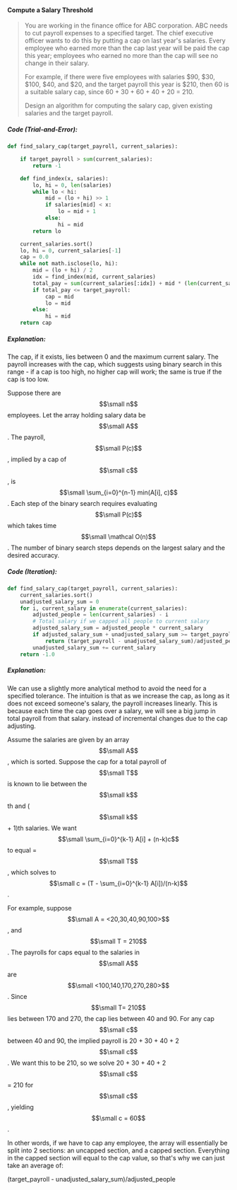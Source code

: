#### Compute a Salary Threshold

> You are working in the finance office for ABC corporation. ABC needs to cut payroll expenses to a specified target. The chief executive officer wants to do this by putting a cap on last year's salaries. Every employee who earned more than the cap last year will be paid the cap this year; employees who earned no more than the cap will see no change in their salary.
>
> For example, if there were five employees with salaries $90, $30, $100, $40, and $20, and the target payroll this year is $210, then 60 is a suitable salary cap, since 60 + 30 + 60 + 40 + 20 = 210.
>
> Design an algorithm for computing the salary cap, given existing salaries and the target payroll.

##### Code \(Trial-and-Error\):

```py
def find_salary_cap(target_payroll, current_salaries):

    if target_payroll > sum(current_salaries):
        return -1

    def find_index(x, salaries):
        lo, hi = 0, len(salaries)
        while lo < hi:
            mid = (lo + hi) >> 1
            if salaries[mid] < x:
                lo = mid + 1
            else:
                hi = mid
        return lo

    current_salaries.sort()
    lo, hi = 0, current_salaries[-1]
    cap = 0.0
    while not math.isclose(lo, hi):
        mid = (lo + hi) / 2
        idx = find_index(mid, current_salaries)
        total_pay = sum(current_salaries[:idx]) + mid * (len(current_salaries) - idx)
        if total_pay <= target_payroll:
            cap = mid
            lo = mid
        else:
            hi = mid
    return cap
```

##### Explanation:

The cap, if it exists, lies between 0 and the maximum current salary. The payroll increases with the cap, which suggests using binary search in this range - if a cap is too high, no higher cap will work; the same is true if the cap is too low.

Suppose there are $$\small n$$ employees. Let the array holding salary data be $$\small A$$. The payroll, $$\small P(c)$$, implied by a cap of $$\small c$$, is $$\small \sum_{i=0}^{n-1} min(A[i], c)$$. Each step of the binary search requires evaluating $$\small P(c)$$ which takes time $$\small \mathcal O(n)$$. The number of binary search steps depends on the largest salary and the desired accuracy.

##### Code \(Iteration\):

```py
def find_salary_cap(target_payroll, current_salaries):
    current_salaries.sort()
    unadjusted_salary_sum = 0
    for i, current_salary in enumerate(current_salaries):
        adjusted_people = len(current_salaries) - i
        # Total salary if we capped all people to current salary
        adjusted_salary_sum = adjusted_people * current_salary
        if adjusted_salary_sum + unadjusted_salary_sum >= target_payroll:
            return (target_payroll - unadjusted_salary_sum)/adjusted_people
        unadjusted_salary_sum += current_salary
    return -1.0
```

##### Explanation:

We can use a slightly more analytical method to avoid the need for a specified tolerance. The intuition is that as we increase the cap, as long as it does not exceed someone's salary, the payroll increases linearly. This is because each time the cap goes over a salary, we will see a big jump in total payroll from that salary. instead of incremental changes due to the cap adjusting. 

Assume the salaries are given by an array $$\small A$$, which is sorted. Suppose the cap for a total payroll of $$\small T$$ is known to lie between the $$\small k$$th and \($$\small k$$ + 1\)th salaries. We want $$\small \sum_{i=0}^{k-1} A[i] + (n-k)c$$ to equal = $$\small T$$, which solves to $$\small c = (T - \sum_{i=0}^{k-1} A[i])/(n-k)$$. 

For example, suppose $$\small A = <20,30,40,90,100>$$, and $$\small T = 210$$. The payrolls for caps equal to the salaries in $$\small A$$ are $$\small <100,140,170,270,280>$$. Since $$\small T= 210$$ lies between 170 and 270, the cap lies between 40 and 90. For any cap $$\small c$$ between 40 and 90, the implied payroll is 20 + 30 + 40 + 2$$\small c$$. We want this to be 210, so we solve 20 + 30 + 40 + 2$$\small c$$ = 210 for $$\small c$$, yielding $$\small c = 60$$.

In other words, if we have to cap any employee, the array will essentially be split into 2 sections: an uncapped section, and a capped section. Everything in the capped section will equal to the cap value, so that's why we can just take an average of:

\(target\_payroll - unadjusted\_salary\_sum\)/adjusted\_people




